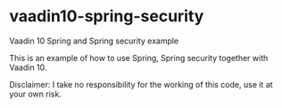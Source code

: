 # vaadin10-spring-security
Vaadin 10 Spring and Spring security example

This is an example of how to use Spring, Spring security together with Vaadin 10.

Disclaimer: I take no responsibility for the working of this code, use it at your own risk.

